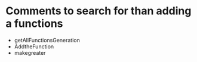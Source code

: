 # Comments to search for than adding a functions
- getAllFunctionsGeneration
- AddtheFunction
- makegreater